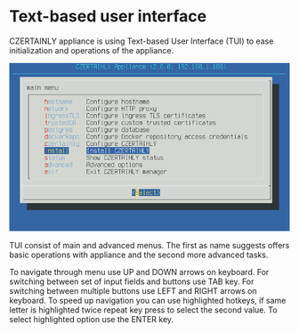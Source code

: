 # Text-based user interface

CZERTAINLY appliance is using Text-based User Interface (TUI) to ease
initialization and operations of the appliance.

![CZERTAINLY TUI](../../../../assets/CZERTAINLY-TUI.png)

TUI consist of main and advanced menus. The first as name suggests
offers basic operations with appliance and the second more advanced
tasks.

To navigate through menu use UP and DOWN arrows on keyboard. For
switching between set of input fields and buttons use TAB key. For
switching between multiple buttons use LEFT and RIGHT arrows on
keyboard. To speed up navigation you can use highlighted hotkeys, if
same letter is highlighted twice repeat key press to select the second
value. To select highlighted option use the ENTER key.

